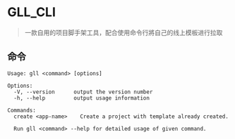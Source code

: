 <!--
 * @Description: 
 * @Version: 1.0
 * @Autor: gll
 * @Date: 2020-12-13 12:05:51
 * @LastEditors: gll
 * @LastEditTime: 2020-12-23 13:56:32
-->
# GLL_CLI

> 一款自用的项目脚手架工具，配合使用命令行將自己的线上模板进行拉取

## 命令

```shell
Usage: gll <command> [options]

Options:
  -V, --version      output the version number
  -h, --help         output usage information

Commands:
  create <app-name>    Create a project with template already created.

  Run gll <command> --help for detailed usage of given command.
```
